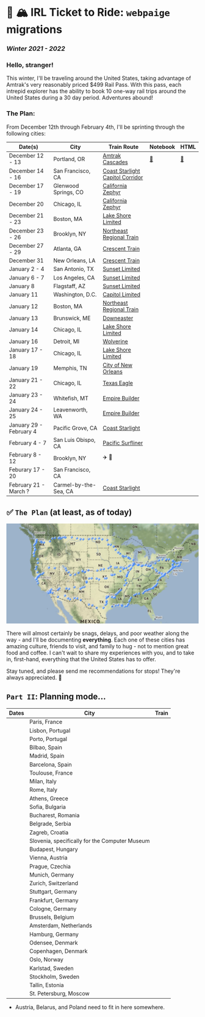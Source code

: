 # 🚂 🏔 IRL Ticket to Ride: `webpaige` migrations
### _Winter 2021 - 2022_

### Hello, stranger!

This winter, I'll be traveling around the United States, taking advantage of Amtrak's very reasonably priced $499 Rail Pass. With this pass, each intrepid explorer has the ability to book 10 one-way rail trips around the United States during a 30 day period. Adventures abound!

### The Plan:

From December 12th through February 4th, I'll be sprinting through the following cities:

| Date(s) | City | Train Route | Notebook | HTML |
| --- | --- | --- | --- | --- |
| December 12 - 13 | Portland, OR | [Amtrak Cascades](https://www.amtrak.com/cascades-train) | [📔](https://github.dev/dynamicwebpaige/IRL-ticket-to-ride/blob/main/notebooks/1-Portland.ipynb) | [📄](https://dynamicwebpaige.github.io/1-Portland.html) | 
| December 14 - 16 | San Francisco, CA | [Coast Starlight](https://www.amtrak.com/coast-starlight-train) <br>[Capitol Corridor](https://en.wikipedia.org/wiki/Capitol_Corridor)| 
| December 17 - 19 | Glenwood Springs, CO | [California Zephyr](https://www.amtrak.com/california-zephyr-train) |
| December 20 | Chicago, IL | [California Zephyr](https://www.amtrak.com/california-zephyr-train) | |
| December 21 - 23 | Boston, MA | [Lake Shore Limited](https://www.amtrak.com/lake-shore-limited-train) | 
| December 23 - 26 | Brooklyn, NY | [Northeast Regional Train](https://www.amtrak.com/northeast-regional-train) |
| December 27 - 29 | Atlanta, GA | [Crescent Train](https://www.amtrak.com/crescent-train) |
| December 31 | New Orleans, LA | [Crescent Train](https://www.amtrak.com/crescent-train) |
| January 2 - 4 | San Antonio, TX | [Sunset Limited](https://www.amtrak.com/sunset-limited-train)  |
| January 6 - 7 | Los Angeles, CA | [Sunset Limited](https://www.amtrak.com/sunset-limited-train)  |
| January 8 | Flagstaff, AZ | [Sunset Limited](https://www.amtrak.com/sunset-limited-train)  |
| January 11 | Washington, D.C. | [Capitol Limited](https://www.amtrak.com/capitol-limited-train) |
| January 12 | Boston, MA | [Northeast Regional Train](https://www.amtrak.com/northeast-regional-train) |
| January 13 | Brunswick, ME | [Downeaster](https://www.amtrak.com/downeaster-train) | 
| January 14 | Chicago, IL | [Lake Shore Limited](https://www.amtrak.com/lake-shore-limited-train) | 
| January 16 | Detroit, MI | [Wolverine](https://www.amtrak.com/michigan-services-train) |
| January 17 - 18 | Chicago, IL | [Lake Shore Limited](https://www.amtrak.com/lake-shore-limited-train) |
| January 19 | Memphis, TN | [City of New Orleans](https://www.amtrak.com/city-of-new-orleans-train) |
| January 21 - 22 | Chicago, IL | [Texas Eagle](https://www.amtrak.com/texas-eagle-train) | 
| January 23 - 24 | Whitefish, MT | [Empire Builder](https://www.amtrak.com/empire-builder-train) |
| January 24 - 25 | Leavenworth, WA | [Empire Builder](https://www.amtrak.com/empire-builder-train) |
| January 29 - February 4 | Pacific Grove, CA | [Coast Starlight](https://www.amtrak.com/coast-starlight-train) |
| February 4 - 7 | San Luis Obispo, CA | [Pacific Surfliner]() |
| February 8 - 12 | Brooklyn, NY | ✈️ 🤗 |
| Feburary 17 - 20 | San Francisco, CA | |
| February 21 - March ? | Carmel-by-the-Sea, CA | [Coast Starlight](https://www.amtrak.com/coast-starlight-train) | 

## ✅ `The Plan` (at least, as of today)

![](https://raw.githubusercontent.com/dynamicwebpaige/IRL-ticket-to-ride/main/plots/Screen%20Shot%202021-12-18%20at%207.10.27%20PM.png)

There will almost certainly be snags, delays, and poor weather along the way - and I'll be documenting **everything**. Each one of these cities has amazing culture, friends to visit, and family to hug - not to mention great food and coffee. I can't wait to share my experiences with you, and to take in, first-hand, everything that the United States has to offer.

Stay tuned, and please send me recommendations for stops! They're always appreciated. 🤗

## `Part II`: Planning mode...

| Dates | City | Train |
| --- | --- | --- |
| | Paris, France | |
| | Lisbon, Portugal | |
| | Porto, Portugal | |
| | Bilbao, Spain | |
| | Madrid, Spain | |
| | Barcelona, Spain | |
| | Toulouse, France | | 
| | Milan, Italy | |
| | Rome, Italy | |
| | Athens, Greece | |
| | Sofia, Bulgaria | |
| | Bucharest, Romania | |
| | Belgrade, Serbia | |
| | Zagreb, Croatia | | 
| | Slovenia, specifically for the Computer Museum | |
| | Budapest, Hungary | |
| | Vienna, Austria | |
| | Prague, Czechia | |
| | Munich, Germany | | 
| | Zurich, Switzerland | |
| | Stuttgart, Germany | |
| | Frankfurt, Germany | |
| | Cologne, Germany | | 
| | Brussels, Belgium | |
| | Amsterdam, Netherlands | |
| | Hamburg, Germany | |
| | Odensee, Denmark | | 
| | Copenhagen, Denmark | |
| | Oslo, Norway | |
| | Karlstad, Sweden | |
| | Stockholm, Sweden | |
| | Tallin, Estonia | |
| | St. Petersburg, Moscow | | 

* Austria, Belarus, and Poland need to fit in here somewhere.
